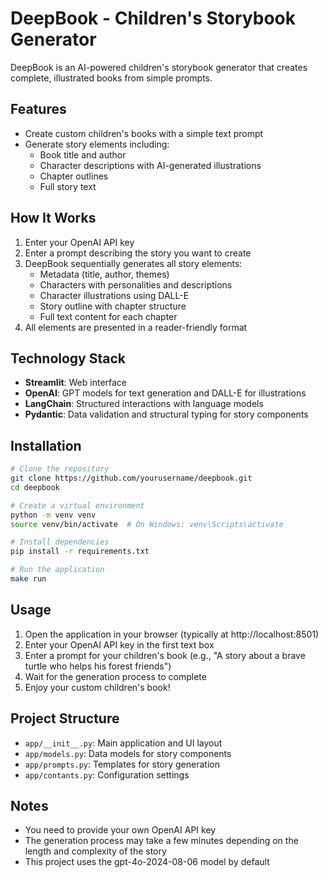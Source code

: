 # DeepBook - Children's Storybook Generator

DeepBook is an AI-powered children's storybook generator that creates complete, illustrated books from simple prompts.

## Features

- Create custom children's books with a simple text prompt
- Generate story elements including:
  - Book title and author
  - Character descriptions with AI-generated illustrations
  - Chapter outlines
  - Full story text

## How It Works

1. Enter your OpenAI API key
2. Enter a prompt describing the story you want to create
3. DeepBook sequentially generates all story elements:
   - Metadata (title, author, themes)
   - Characters with personalities and descriptions
   - Character illustrations using DALL-E
   - Story outline with chapter structure
   - Full text content for each chapter
4. All elements are presented in a reader-friendly format

## Technology Stack

- **Streamlit**: Web interface
- **OpenAI**: GPT models for text generation and DALL-E for illustrations
- **LangChain**: Structured interactions with language models
- **Pydantic**: Data validation and structural typing for story components

## Installation

```bash
# Clone the repository
git clone https://github.com/yourusername/deepbook.git
cd deepbook

# Create a virtual environment
python -m venv venv
source venv/bin/activate  # On Windows: venv\Scripts\activate

# Install dependencies
pip install -r requirements.txt

# Run the application
make run
```

## Usage

1. Open the application in your browser (typically at http://localhost:8501)
2. Enter your OpenAI API key in the first text box
3. Enter a prompt for your children's book (e.g., "A story about a brave turtle who helps his forest friends")
4. Wait for the generation process to complete
5. Enjoy your custom children's book!

## Project Structure

- `app/__init__.py`: Main application and UI layout
- `app/models.py`: Data models for story components
- `app/prompts.py`: Templates for story generation
- `app/contants.py`: Configuration settings

## Notes

- You need to provide your own OpenAI API key
- The generation process may take a few minutes depending on the length and complexity of the story
- This project uses the gpt-4o-2024-08-06 model by default